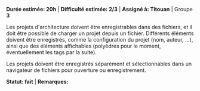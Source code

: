 **Durée estimée: 20h** | **Difficulté estimée: 2/3** | **Assigné à: Titouan** | Groupe **3**

Les projets d'architecture doivent être enregistrables dans des fichiers, et il doit être possible de charger un projet depuis un fichier. Différents éléments doivent être enregistrés, comme la configuration du projet (nom, auteur, ...), ainsi que des éléments affichables (polyèdres pour le moment, éventuellement les tags par la suite).

Les projets doivent être enregistrés séparément et sélectionnables dans un navigateur de fichiers pour ouverture ou enregistrement.

**Statut: fait** | **Remarques:**